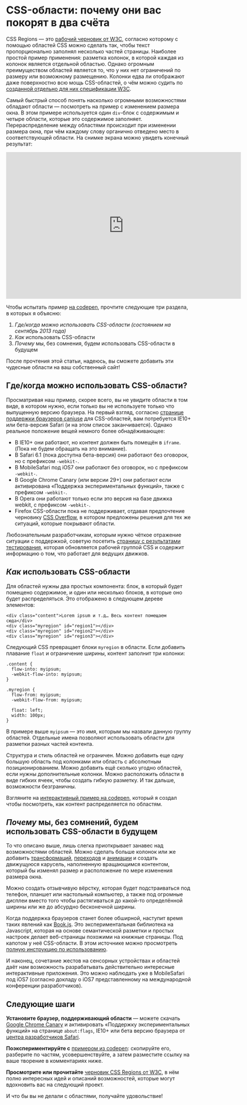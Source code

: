 # CSS-области: почему они вас покорят в два счёта

CSS Regions — это [рабочий черновик от W3C][1], согласно которому с помощью 
областей CSS можно сделать так, чтобы текст пропорционально заполнял несколько 
частей страницы. Наиболее простой пример применения: разметка колонок, в которой 
каждая из колонок является отдельной областью. Однако огромным преимуществом 
областей является то, что у них нет ограничений по размеру или возможному 
размещению. Колонки едва ли отображают даже поверхностно всю мощь CSS-областей, 
о чём можно судить по [созданной отдельно для них спецификации W3C][2]. 

Самый быстрый способ понять насколько огромными возможностями обладают области — 
посмотреть на пример с изменением размера окна. В этом примере используется один 
`div`-блок с содержимым и четыре области, которые это содержимое заполняет. 
Перераспределение между областями происходит при изменении размера окна, при чём 
каждому слову органично отведено место в соответствующей области. На снимке 
экрана можно увидеть конечный результат:

<iframe class="youtube-player" type="text/html" src="http://www.youtube.com/embed/sOaFizRIhFE?version=3&amp;rel=1&amp;fs=1&amp;showsearch=0&amp;showinfo=1&amp;iv_load_policy=1&amp;wmode=transparent" frameborder="0" height="400" width="640"></iframe>

Чтобы испытать пример [на codepen][3], прочтите следующие три раздела, в которых 
я объясню:

1. *Где/когда можно использовать CSS-области (состоянием на сентябрь 2013 года)*
2. *Как* использовать CSS-области
3. *Почему* мы, без сомнения, будем использовать CSS-области в будущем

После прочтения этой статьи, надеюсь, вы сможете добавить эти чудесные области 
на ваш собственный сайт!

## Где/когда можно использовать CSS-области?

Просматривая наш пример, скорее всего, вы не увидите области в том виде, в 
котором нужно, если только вы не используете только что выпущенную версию 
браузера. На первый взгляд, согласно [странице поддержки браузеров caniuse][5] 
для CSS-областей, вам потребуется IE10+ или бета-версия Safari (и на этом список 
заканчивается). Однако реальное положение вещей немного более обнадёживающее:

* В IE10+ они работают, но контент должен быть помещён в `iframe`. (Пока не 
будем обращать на это внимание).
* В Safari 6.1 (пока доступна бета-версия) они работают без оговорок, но с 
префиксом `-webkit-`.
* В MobileSafari под iOS7 они работают без оговорок, но с префиксом `-webkit-`.
* В Google Chrome Canary (или версии 29+) они работают если активирована 
«Поддержка экспериментальных функций», также с префиксом `-webkit-`.
* В Opera они работают только если это версия на базе движка webkit, с префиксом 
`-webkit-`.
* Firefox CSS-области пока не поддерживает, отдавая предпочтение черновику [CSS 
Overflow][6], в котором предложены решения для тех же ситуаций, которые 
покрывают области.

Любознательным разработчикам, которым нужно чёткое отражение ситуации с 
поддержкой, советую посетить [страницу с результатами тестирования][7], которая 
обновляется рабочей группой CSS и содержит информацию о том, что работает для 
ведущих движков. 

## *Как* использовать CSS-области

Для областей нужны два простых компонента: блок, в который будет помещено 
содержимое, и один или несколько блоков, в которые оно будет распределяться. Это 
отображено в следующем дереве элементов:

    <div class="content">Lorem ipsum и т.д… Весь контент помещаем сюда</div>
    <div class="myregion" id="region1"></div>
    <div class="myregion" id="region2"></div>
    <div class="myregion" id="region3"></div>

Следующий CSS превращает блоки `myregion` в области. Если добавить плавание 
`float` и ограничение ширины, контент заполнит три колонки:

    .content {
      flow-into: myipsum;
      -webkit-flow-into: myipsum;
    }

    .myregion {
      flow-from: myipsum;
      -webkit-flow-from: myipsum;

      float: left;
      width: 100px;
    }

В примере выше `myipsum` — это имя, которым мы назвали данную группу областей. 
Отдельные имена позволяют использовать области для разметки разных частей 
контента. 

Структура и стиль областей не ограничен. Можно добавить еще одну большую область 
под колонками или область с абсолютным позиционированием. Можно добавить ещё 
сколько угодно областей, если нужны дополнительные колонки. Можно расположить 
области в виде гибких ячеек, чтобы создать гибкую разметку. И так дальше, 
возможности безграничны.

Взгляните на [интерактивный пример на codepen][8], который я создал чтобы 
посмотреть, как контент распределяется по областям.

## *Почему* мы, без сомнений, будем использовать CSS-области в будущем

То что описано выше, лишь слегка приоткрывает занавес над возможностями областей. 
Можно сделать больше колонок или же добавить [трансформаций][9], [переходов][10] 
и [анимации][11] и создать движущуюся карусель, наполненную вращающимся 
контентом, который бы изменял размер и расположение по мере изменения размера 
окна. 

Можно создать отзывчивую вёрстку, которая будет подстраиваться под телефон, 
планшет или настольный компьютер, а также под огромные дисплеи вместо того чтобы 
растягиваться до какой-то определённой ширины или же до абсурдно бесконечной 
ширины. 

Когда поддержка браузеров станет более обширной, наступит время таких явлений 
как [Book.js][12]. Это экспериментальная библиотека на Javascript, которая на 
основе семантической разметки и простых настроек делает веб-страницы похожими на 
книжные страницы. Под капотом у неё CSS-области. В этом источнике можно 
просмотреть [полную инструкцию по использованию][13].

И наконец, сочетание жестов на сенсорных устройствах и областей даёт нам 
возможность разрабатывать действительно интересные интерактивные приложения. Это 
можно наблюдать уже в MobileSafari под iOS7 (согласно докладу о iOS7 
представленному на международной конференции разработчиков).

## Следующие шаги

**Установите браузер, поддерживающий области** — можете скачать [Google Chrome 
Canary][14] и активировать «Поддержку экспериментальных функций»  на странице 
`about:flags`, IE10+ или бета версию браузера от [центра разработчиков Safari][15]. 

**Поэкспериментируйте с** [примером из codepen][16]: скопируйте его, разберите по 
частям, усовершенствуйте, а затем разместите ссылку на ваше творение в 
комментариях ниже. 

**Просмотрите или прочитайте** [черновик CSS Regions от W3C][17], в нём полно 
интересных идей и описаний возможностей, которые могут вдохновить вас на 
следующий проект. 

И что бы вы не делали с областями, получайте удовольствие!

[1]: http://www.w3.org/TR/css3-regions/
[2]: http://www.w3.org/TR/css3-multicol/
[3]: http://codepen.io/guybrush0/pen/ExyJf
[4]: http://codepen.io/guybrush0/pen/ExyJf
[5]: http://caniuse.com/css-regions
[6]: http://www.w3.org/TR/css-overflow-3/
[7]: http://test.csswg.org/harness/results/css-regions-1_dev/grouped/
[8]: http://codepen.io/guybrush0/pen/ExyJf
[9]: http://www.w3.org/TR/css3-transforms/
[10]: http://www.w3.org/TR/css3-transitions/
[11]: http://www.w3.org/TR/css3-animations/
[12]: http://sourcefabric.github.io/BookJS/
[13]: http://sourcefabric.github.io/BookJS/book.js
[14]: https://www.google.com/intl/en/chrome/browser/canary.html
[15]: https://developer.apple.com/devcenter/safari/index.action
[16]: http://codepen.io/guybrush0/pen/ExyJf
[17]: http://www.w3.org/TR/css3-regions/